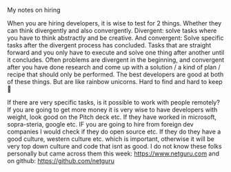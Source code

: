 My notes on hiring<!--more-->

When you are hiring developers, it is wise to test for 2 things. Whether they can think divergently and also convergently. Divergent: solve tasks where you have to think abstractly and be creative. And convergent: Solve specific tasks after the divergent process has concluded. Tasks that are straight forward and you only have to execute and solve one thing after another until it concludes. Often problems are divergent in the beginning, and convergent after you have done research and come up with a solution / a kind of plan / recipe that should only be performed. The best developers are good at both of these things. But are like rainbow unicorns. Hard to find and hard to keep 😬

If there are very specific tasks, is it possible to work with people remotely? If you are going to get more money it is very wise to have developers with weight, look good on the Pitch deck etc. If they have worked in microsoft, sopra-steria, google etc. IF you are going to hire from foreign dev companies I would check if they do open source etc. If they do they have a good culture, western culture etc. which is important, otherwise it will be very top down culture and code that isnt as good. I do not know these folks personally but came across them this week: https://www.netguru.com and on github: https://github.com/netguru
